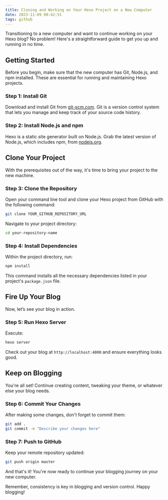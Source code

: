```yaml
---
title: Cloning and Working on Your Hexo Project on a New Computer
date: 2023-11-09 08:42:51
tags: github
---
```


Transitioning to a new computer and want to continue working on your Hexo blog? No problem! Here's a straightforward guide to get you up and running in no time.

<!-- more -->

## Getting Started

Before you begin, make sure that the new computer has Git, Node.js, and npm installed. These are essential for running and maintaining Hexo projects.

### Step 1: Install Git

Download and install Git from [git-scm.com](https://git-scm.com/). Git is a version control system that lets you manage and keep track of your source code history.

### Step 2: Install Node.js and npm

Hexo is a static site generator built on Node.js. Grab the latest version of Node.js, which includes npm, from [nodejs.org](https://nodejs.org/).

## Clone Your Project

With the prerequisites out of the way, it's time to bring your project to the new machine.

### Step 3: Clone the Repository

Open your command line tool and clone your Hexo project from GitHub with the following command:

```sh
git clone YOUR_GITHUB_REPOSITORY_URL
```

Navigate to your project directory:

```sh
cd your-repository-name
```

### Step 4: Install Dependencies

Within the project directory, run:

```sh
npm install
```

This command installs all the necessary dependencies listed in your project's `package.json` file.

## Fire Up Your Blog

Now, let’s see your blog in action.

### Step 5: Run Hexo Server

Execute:

```sh
hexo server
```

Check out your blog at `http://localhost:4000` and ensure everything looks good.

## Keep on Blogging

You're all set! Continue creating content, tweaking your theme, or whatever else your blog needs.

### Step 6: Commit Your Changes

After making some changes, don't forget to commit them:

```sh
git add .
git commit -m "Describe your changes here"
```

### Step 7: Push to GitHub

Keep your remote repository updated:

```sh
git push origin master
```

And that's it! You're now ready to continue your blogging journey on your new computer.

Remember, consistency is key in blogging and version control. Happy blogging!
